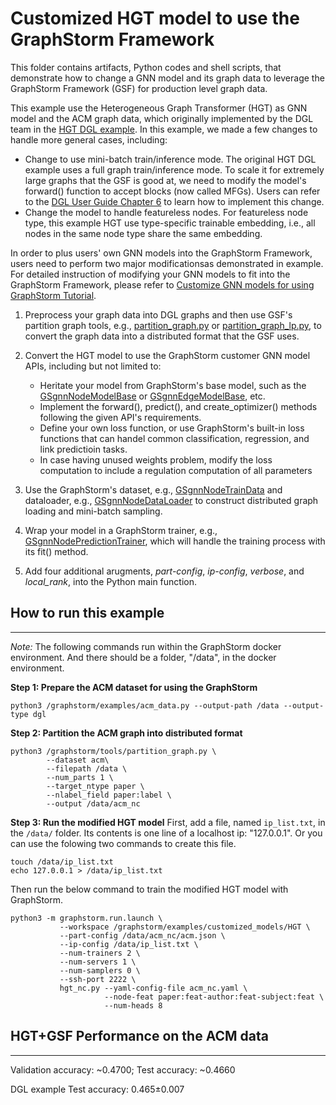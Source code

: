 # Customized HGT model to use the GraphStorm Framework

This folder contains artifacts, Python codes and shell scripts, that demonstrate how to change a GNN model and its graph data to leverage the GraphStorm Framework (GSF) for production level graph data.

This example use the Heterogeneous Graph Transformer (HGT) as GNN model and the ACM graph data, which originally implemented by the DGL team in the [HGT DGL example](https://github.com/dmlc/dgl/tree/master/examples/pytorch/hgt). In this example, we made a few changes to handle more general cases, including:

- Change to use mini-batch train/inference mode. The original HGT DGL example uses a full graph train/inference mode. To scale it for extremely large graphs that the GSF is good at, we need to modify the model's forward() function to accept blocks (now called MFGs). Users can refer to the [DGL User Guide Chapter 6](https://docs.dgl.ai/en/1.0.x/guide/minibatch.html) to learn how to implement this change.
- Change the model to handle featureless nodes. For featureless node type, this example HGT use type-specific trainable embedding, i.e., all nodes in the same node type share the same embedding.

In order to plus users' own GNN models into the GraphStorm Framework, users need to perform two major modificationsas demonstrated in example. For detailed instruction of modifying your GNN models to fit into the GraphStorm Framework, please refer to [Customize GNN models for using GraphStorm Tutorial](https://github.com/awslabs/graphstorm/wiki/advanced-own-models).

1. Preprocess your graph data into DGL graphs and then use GSF's partition graph tools, e.g., [partition_graph.py](https://github.com/awslabs/graphstorm/blob/main/tools/partition_graph.py) or [partition_graph_lp.py](https://github.com/awslabs/graphstorm/blob/main/tools/partition_graph_lp.py), to convert the graph data into a distributed format that the GSF uses.

2. Convert the HGT model to use the GraphStorm customer GNN model APIs, including but not limited to:
    - Heritate your model from GraphStorm's base model, such as the [GSgnnNodeModelBase](https://github.com/awslabs/graphstorm/blob/main/python/graphstorm/model/node_gnn.py#L76) or [GSgnnEdgeModelBase](https://github.com/awslabs/graphstorm/blob/main/python/graphstorm/model/edge_gnn.py#L80), etc.
    - Implement the forward(), predict(), and create_optimizer() methods following the given API's requirements.
    - Define your own loss function, or use GraphStorm's built-in loss functions that can handel common classification, regression, and link predictioin tasks.
    - In case having unused weights problem, modify the loss computation to include a regulation computation of all parameters

3. Use the GraphStorm's dataset, e.g., [GSgnnNodeTrainData](https://github.com/awslabs/graphstorm/blob/main/python/graphstorm/dataloading/dataset.py#L469) and dataloader, e.g., [GSgnnNodeDataLoader](https://github.com/awslabs/graphstorm/blob/main/python/graphstorm/dataloading/dataloading.py#L544) to construct distributed graph loading and mini-batch sampling.

4. Wrap your model in a GraphStorm trainer, e.g., [GSgnnNodePredictionTrainer](https://github.com/awslabs/graphstorm/blob/main/python/graphstorm/trainer/np_trainer.py), which will handle the training process with its fit() method.

5. Add four additional arugments, *part-config*, *ip-config*, *verbose*, and *local_rank*, into the Python main function.

## How to run this example
---------------------------
*Note:* The following commands run within the GraphStorm docker environment. And there should be a folder, "/data", in the docker environment.

**Step 1: Prepare the ACM dataset for using the GraphStorm**
```shell
python3 /graphstorm/examples/acm_data.py --output-path /data --output-type dgl
```

**Step 2: Partition the ACM graph into distributed format**
```shell
python3 /graphstorm/tools/partition_graph.py \
        --dataset acm\
        --filepath /data \
        --num_parts 1 \
        --target_ntype paper \
        --nlabel_field paper:label \
        --output /data/acm_nc
```

**Step 3: Run the modified HGT model**
First, add a file, named `ip_list.txt`, in the `/data/` folder. Its contents is one line of a localhost ip: "127.0.0.1". Or you can use the folowing two commands to create this file.

```shell
touch /data/ip_list.txt
echo 127.0.0.1 > /data/ip_list.txt
```

Then run the below command to train the modified HGT model with GraphStorm.

```shell
python3 -m graphstorm.run.launch \
           --workspace /graphstorm/examples/customized_models/HGT \
           --part-config /data/acm_nc/acm.json \
           --ip-config /data/ip_list.txt \
           --num-trainers 2 \
           --num-servers 1 \
           --num-samplers 0 \
           --ssh-port 2222 \
           hgt_nc.py --yaml-config-file acm_nc.yaml \
                     --node-feat paper:feat-author:feat-subject:feat \
                     --num-heads 8
```

## HGT+GSF Performance on the ACM data
-----------------------------------------
Validation accuracy: ~0.4700; Test accuracy: ~0.4660

DGL example Test accuracy: 0.465±0.007